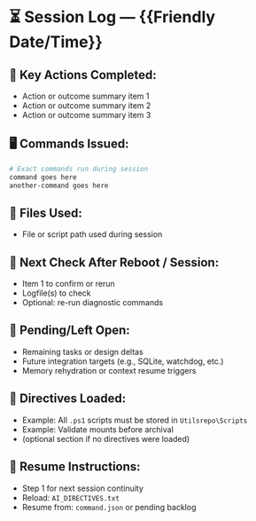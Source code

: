 <!--
📄 Template: session_memory_template.md
───────────────────────────────────────
Purpose:
This file serves as the standard template for all ChatGPTD session logs.
Each log captures a structured summary of key actions, commands, files used,
post-session checks, and pending items, enabling memory continuity and agent context
rehydration.

Usage:
- Copy and rename this file to: session_log_<timestamp>.md (e.g., session_log_2025-07-12T20-41Z.md)
- Fill in actual actions, commands, file references, and deltas for the current session
- Maintain this format across sessions to allow AI agents and humans to parse logs consistently

Used by:
- chatgptd-local agent (and future daemons)
- Human operator for repo tracking and continuity
- Session rehydration mechanisms for AI directive and memory reload

Generated/Updated: {{Insert datetime here}}

───────────────────────────────────────
SessionID: {{ISO8601 timestamp, e.g. 2025-07-12T20-41Z}}
Agent: chatgptd-local-[agent-id]
User: Niels Goldstein
Repo: chatgptd-c2
Filename: session_log_{{timestamp}}.md
SHA256: {{autofilled after commit}}
-->

# ⏳ Session Log — {{Friendly Date/Time}}

## 🧠 Key Actions Completed:
- Action or outcome summary item 1
- Action or outcome summary item 2
- Action or outcome summary item 3

## 🖥️ Commands Issued:
```powershell
# Exact commands run during session
command goes here
another-command goes here
```

## 🔧 Files Used:
- File or script path used during session

## 📍 Next Check After Reboot / Session:
- Item 1 to confirm or rerun
- Logfile(s) to check
- Optional: re-run diagnostic commands

## 💬 Pending/Left Open:
- Remaining tasks or design deltas
- Future integration targets (e.g., SQLite, watchdog, etc.)
- Memory rehydration or context resume triggers

## 🧠 Directives Loaded:
- Example: All `.ps1` scripts must be stored in `Utilsrepo\Scripts`
- Example: Validate mounts before archival
- (optional section if no directives were loaded)

## 🔄 Resume Instructions:
- Step 1 for next session continuity
- Reload: `AI_DIRECTIVES.txt`
- Resume from: `command.json` or pending backlog
